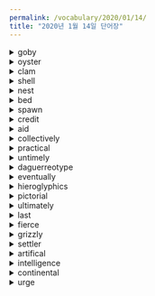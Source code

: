 ```yaml
---
permalink: /vocabulary/2020/01/14/
title: "2020년 1월 14일 단어장"
---
```


<details><summary>goby</summary>
<p>망둥어</p>
</details>

<details><summary>oyster</summary>
<p>굴</p>
</details>

<details><summary>clam</summary>
<p>대합조개</p>
</details>

<details><summary>shell</summary>
<p>껍질</p>
</details>

<details><summary>nest</summary>
<p>둥지를 틀다.</p>
</details>

<details><summary>bed</summary>
<p>양식장</p>
</details>

<details><summary>spawn</summary>
<p>산란하다.</p>
</details>

<details><summary>credit</summary>
<p>~에게 돌리다.</p>
</details>

<details><summary>aid</summary>
<p>돕다.</p>
</details>

<details><summary>collectively</summary>
<p>공동으로</p>
</details>

<details><summary>practical</summary>
<p>실용적인</p>
</details>

<details><summary>untimely</summary>
<p>때 아닌</p>
</details>

<details><summary>daguerreotype</summary>
<p>은판 사진술</p>
</details>

<details><summary>eventually</summary>
<p>결국</p>
</details>

<details><summary>hieroglyphics</summary>
<p>상형문자</p>
</details>

<details><summary>pictorial</summary>
<p>사진의</p>
</details>

<details><summary>ultimately</summary>
<p>궁극적으로</p>
</details>

<details><summary>last</summary>
<p>지속되다.</p>
</details>

<details><summary>fierce</summary>
<p>사나운</p>
</details>

<details><summary>grizzly</summary>
<p>회식의</p>
</details>

<details><summary>settler</summary>
<p>정착민</p>
</details>

<details><summary>artifical</summary>
<p>인공의</p>
</details>

<details><summary>intelligence</summary>
<p>지능</p>
</details>

<details><summary>continental</summary>
<p>대륙의</p>
</details>

<details><summary>urge</summary>
<p>촉구하다.</p>
</details>
